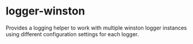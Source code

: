# logger-winston
Provides a logging helper to work with multiple winston logger instances using different configuration settings for each logger.
